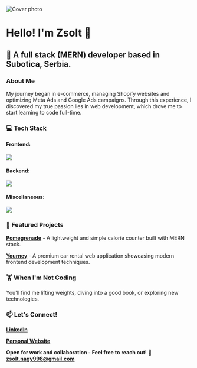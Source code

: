 ![Cover photo](https://media.licdn.com/dms/image/v2/D4E16AQGyP5pX-dTTkQ/profile-displaybackgroundimage-shrink_350_1400/B4EZXsphw1H0AY-/0/1743432064911?e=1749081600&v=beta&t=XTPoL2mGz6Y1fNdJEj_39WJeeJjs4XcXwF2IEot_IS8)

# Hello! I'm Zsolt 👋

## 🚀 A full stack (MERN) developer based in Subotica, Serbia.


### About Me
My journey began in e-commerce, managing Shopify websites and optimizing Meta Ads and Google Ads campaigns. Through this experience, I discovered my true passion lies in web development, which drove me to start learning to code full-time.

### 💻 Tech Stack

  #### Frontend:
  <img src="https://skillicons.dev/icons?i=html,css,js,ts,react,tailwind,bootstrap,sass" />
  
  #### Backend:
  <img src="https://skillicons.dev/icons?i=nodejs,express,mongodb,postgresql" />
  
  #### Miscellaneous:
  <img src="https://skillicons.dev/icons?i=git,figma" />


### 🌟 Featured Projects
**[Pomegrenade](https://github.com/zsolt-98/Pomegrenade)** - A lightweight and simple calorie counter built with MERN stack.

**[Yourney](https://github.com/zsolt-98/yourney-bootstrap)** - A premium car rental web application showcasing modern frontend development techniques.

### 🏋️ When I'm Not Coding
You'll find me lifting weights, diving into a good book, or exploring new technologies.

### 📫 Let's Connect!
**[LinkedIn](https://www.linkedin.com/in/zsolt98/)**

**[Personal Website](https://zsn.guru/)**

**Open for work and collaboration - Feel free to reach out!** 📧 **zsolt.nagy998@gmail.com**
